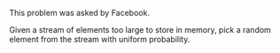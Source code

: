 This problem was asked by Facebook.

Given a stream of elements too large to store in memory, pick a random element from the stream with uniform probability.